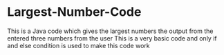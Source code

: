 # Largest-Number-Code
This is a Java code which gives the largest numbers the output from the entered three numbers from the user 
This is a very basic code and only if and else condition is used to make this code work

